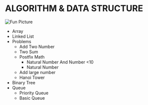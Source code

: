 # ALGORITHM & DATA STRUCTURE
![Fun Picture](https://imarticus.org/blog/wp-content/uploads/2021/12/bwgg.gif)
- Array
- Linked List
- Problems
	- Add Two Number
	- Two Sum
	- Postfix Math
		- Natural Number And Number <10
		- Natural Number
	- Add large number
	- Hanoi Tower
- Binary Tree
- Queue
	- Priority Queue
	- Basic Queue
